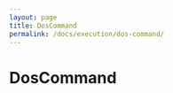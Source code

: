 ```yaml
---
layout: page
title: DosCommand
permalink: /docs/execution/dos-command/
---
```


DosCommand
==========